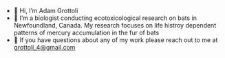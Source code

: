 - 👋 Hi, I’m Adam Grottoli
- 👀 I’m a biologist conducting ecotoxicological research on bats in Newfoundland, Canada. My research focuses on life histroy dependent patterns of mercury accumulation in the fur of bats
- 💞️ If you have questions about any of my work please reach out to me at grottoli_4@gmail.com

<!---
a2grotto/a2grotto is a ✨ special ✨ repository because its `README.md` (this file) appears on your GitHub profile.
You can click the Preview link to take a look at your changes.
--->
